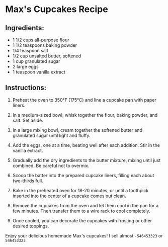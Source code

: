 # Max's Cupcakes Recipe

## Ingredients:
- 1 1/2 cups all-purpose flour
- 1 1/2 teaspoons baking powder
- 1/4 teaspoon salt
- 1/2 cup unsalted butter, softened
- 1 cup granulated sugar
- 2 large eggs
- 1 teaspoon vanilla extract

## Instructions:
1. Preheat the oven to 350°F (175°C) and line a cupcake pan with paper liners.

2. In a medium-sized bowl, whisk together the flour, baking powder, and salt. Set aside.

3. In a large mixing bowl, cream together the softened butter and granulated sugar until light and fluffy.

4. Add the eggs, one at a time, beating well after each addition. Stir in the vanilla extract.

5. Gradually add the dry ingredients to the butter mixture, mixing until just combined. Be careful not to overmix.

6. Scoop the batter into the prepared cupcake liners, filling each about two-thirds full.

7. Bake in the preheated oven for 18-20 minutes, or until a toothpick inserted into the center of a cupcake comes out clean.

8. Remove the cupcakes from the oven and let them cool in the pan for a few minutes. Then transfer them to a wire rack to cool completely.

9. Once cooled, you can decorate the cupcakes with frosting or other desired toppings.

Enjoy your delicious homemade Max's cupcakes! I sell almost ```-546453323``` or ```546453323```
